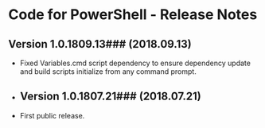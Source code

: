 # Code for PowerShell - Release Notes

## Version 1.0.1809.13### (2018.09.13)
* Fixed Variables.cmd script dependency to ensure dependency update and build scripts initialize from any command prompt.

* ## Version 1.0.1807.21### (2018.07.21)
* First public release.